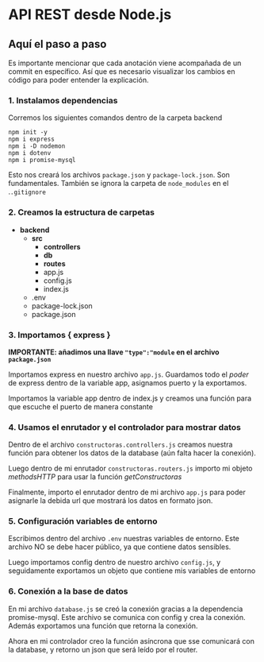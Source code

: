 # API REST desde Node.js
## Aquí el paso a paso
Es importante mencionar que cada anotación viene acompañada de un commit en específico. Así que es necesario visualizar los cambios en código para poder entender la explicación.

### 1. Instalamos dependencias
Corremos los siguientes comandos dentro de la carpeta backend
```
npm init -y
npm i express
npm i -D nodemon
npm i dotenv
npm i promise-mysql
```
Esto nos creará los archivos `package.json` y `package-lock.json`. Son fundamentales. También se ignora la carpeta de `node_modules` en el .`.gitignore`

### 2. Creamos la estructura de carpetas

- **backend**
    - **src**
        - **controllers**
        - **db**
        - **routes**
        - app.js
        - config.js
        - index.js
    - .env
    - package-lock.json
    - package.json


### 3. Importamos { express }
**IMPORTANTE: añadimos una llave `"type":"module` en el archivo `package.json`** 

Importamos express en nuestro archivo `app.js`. Guardamos todo el _poder_ de express dentro de la variable app, asignamos puerto y la exportamos.

Importamos la variable app dentro de index.js y creamos una función para que escuche el puerto de manera constante


### 4. Usamos el enrutador y el controlador para mostrar datos
Dentro de el archivo `constructoras.controllers.js` creamos nuestra función para obtener los datos de la database (aún falta hacer la conexión). 

Luego dentro de mi enrutador `constructoras.routers.js` importo mi objeto _methodsHTTP_ para usar la función _getConstructoras_

Finalmente, importo el enrutador dentro de mi archivo `app.js` para poder asignarle la debida url que mostrará los datos en formato json.


### 5. Configuración variables de entorno
Escribimos dentro del archivo `.env` nuestras variables de entorno. Este archivo NO se debe hacer público, ya que contiene datos sensibles.

Luego importamos config dentro de nuestro archivo `config.js`, y seguidamente exportamos un objeto que contiene mis variables de entorno 


### 6. Conexión a la base de datos
En mi archivo `database.js` se creó la conexión gracias a la dependencia promise-mysql. Este archivo se comunica con config y crea la conexión. Además exportamos una función que retorna la conexión.

Ahora en mi controlador creo la función asíncrona que sse comunicará con la database, y retorno un json que será leído por el router.